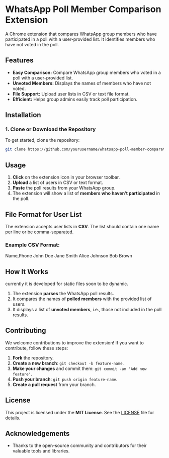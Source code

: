 # WhatsApp Poll Member Comparison Extension

A Chrome extension that compares WhatsApp group members who have participated in a poll with a user-provided list. It identifies members who have not voted in the poll.
## Features

- **Easy Comparison:** Compare WhatsApp group members who voted in a poll with a user-provided list.
- **Unvoted Members:** Displays the names of members who have not voted.
- **File Support:** Upload user lists in CSV or text file format.
- **Efficient:** Helps group admins easily track poll participation.
## Installation

### 1. Clone or Download the Repository

To get started, clone the repository:

```bash
git clone https://github.com/yourusername/whatsapp-poll-member-comparator.git
```
## Usage

1. **Click** on the extension icon in your browser toolbar.
2. **Upload** a list of users in CSV or text format.
3. **Paste** the poll results from your WhatsApp group.
4. The extension will show a list of **members who haven’t participated** in the poll.
## File Format for User List

The extension accepts user lists in **CSV**. The list should contain one name per line or be comma-separated.

### Example CSV Format:
Name,Phone
John Doe
Jane Smith
Alice Johnson
Bob Brown

## How It Works
currently it is developed for static files soon to be dynamic.
1. The extension **parses** the WhatsApp poll results.
2. It compares the names of **polled members** with the provided list of users.
3. It displays a list of **unvoted members**, i.e., those not included in the poll results.

## Contributing

We welcome contributions to improve the extension! If you want to contribute, follow these steps:

1. **Fork** the repository.
2. **Create a new branch**: `git checkout -b feature-name`.
3. **Make your changes** and commit them: `git commit -am 'Add new feature'`.
4. **Push your branch**: `git push origin feature-name`.
5. **Create a pull request** from your branch.
## License

This project is licensed under the **MIT License**. See the [LICENSE](LICENSE) file for details.

## Acknowledgements

- Thanks to the open-source community and contributors for their valuable tools and libraries.

